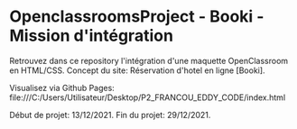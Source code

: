 # OpenclassroomsProject - Booki - Mission d'intégration
Retrouvez dans ce repository l'intégration d'une maquette OpenClassroom en HTML/CSS. Concept du site: Réservation d'hotel en ligne [Booki].

Visualisez via Github Pages:  file:///C:/Users/Utilisateur/Desktop/P2_FRANCOU_EDDY_CODE/index.html

Début de projet: 13/12/2021. Fin du projet: 29/12/2021.
